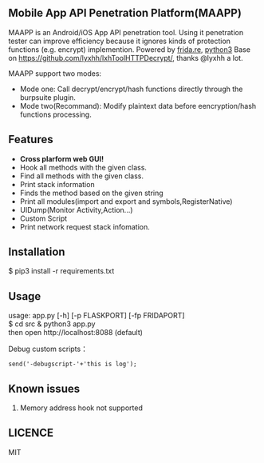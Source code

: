 ## Mobile App API Penetration Platform(MAAPP)

MAAPP is an Android/iOS App API penetration tool. Using it penetration tester can improve efficiency because it ignores kinds of protection functions (e.g. encrypt) implemention. Powered by [frida.re](https://www.frida.re), [python3](https://www.python.org)
Base on https://github.com/lyxhh/lxhToolHTTPDecrypt/, thanks @lyxhh a lot.

MAAPP support two modes:
- Mode one:
Call decrypt/encrypt/hash functions directly through the burpsuite plugin.
- Mode two(Recommand):
Modify plaintext data before eencryption/hash functions processing.


## Features
* **Cross plarform web GUI!**
* Hook all methods with the given class.
* Find all methods with the given class.
* Print stack information 
* Finds the method based on the given string
* Print all modules(import and export and symbols,RegisterNative)
* UIDump(Monitor Activity,Action...)
* Custom Script
* Print network request stack infomation. 


## Installation
$ pip3 install -r requirements.txt


## Usage
usage: app.py [-h] [-p FLASKPORT] [-fp FRIDAPORT]  
$ cd src & python3 app.py  
then open http://localhost:8088  (default) 

Debug custom scripts：
```
send('-debugscript-'+'this is log');
```
## Known issues
1. Memory address hook not supported

## LICENCE
MIT
